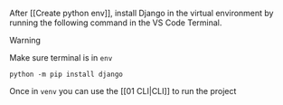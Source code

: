 After [[Create python env]],
install Django in the virtual environment by running the following command in the VS Code Terminal. 

>[!warning]
>Make sure terminal is in `env`

```
python -m pip install django
```

Once in `venv` you can use the [[01 CLI|CLI]] to run the project
